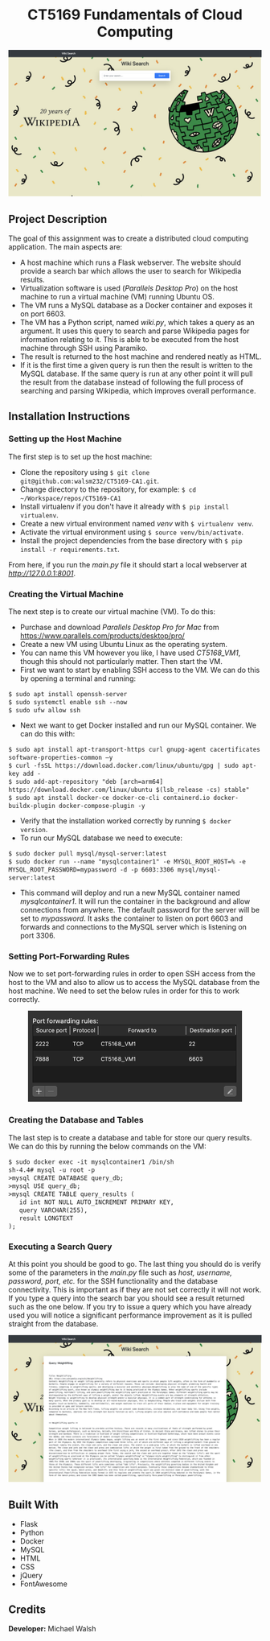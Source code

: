 <h1> <div align="center"> CT5169 Fundamentals of Cloud Computing  </div> </h1>

<div align="center"> <img src="static/home.png"> </div>

## Project Description
The goal of this assignment was to create a distributed cloud computing application. The main aspects are:
- A host machine which runs a Flask webserver. The website should provide a search bar which allows the user to search for Wikipedia results.
- Virtualization software is used (_Parallels Desktop Pro_) on the host machine to run a virtual machine (VM) running Ubuntu OS.
- The VM runs a MySQL database as a Docker container and exposes it on port 6603.
- The VM has a Python script, named _wiki.py_, which takes a query as an argument. It uses this query to search and parse Wikipedia pages for information relating to it. This is able to be executed from the host machine through SSH using Paramiko.
- The result is returned to the host machine and rendered neatly as HTML.
- If it is the first time a given query is run then the result is written to the MySQL database. If the same query is run at any other point it will pull the result from the database instead of following the full process of searching and parsing Wikipedia, which improves overall performance.


## Installation Instructions
### Setting up the Host Machine
The first step is to set up the host machine:
- Clone the repository using `$ git clone git@github.com:walsm232/CT5169-CA1.git`.
- Change directory to the repository, for example: `$ cd ~/Workspace/repos/CT5169-CA1`
- Install virtualenv if you don't have it already with `$ pip install virtualenv`.
- Create a new virtual environment named _venv_ with `$ virtualenv venv`.
- Activate the virtual environment using `$ source venv/bin/activate`.
- Install the project dependencies from the base directory with `$ pip install -r requirements.txt`.

From here, if you run the _main.py_ file it should start a local webserver at _http://127.0.0.1:8001_.


### Creating the Virtual Machine
The next step is to create our virtual machine (VM). To do this:
- Purchase and download _Parallels Desktop Pro for Mac_ from https://www.parallels.com/products/desktop/pro/
- Create a new VM using Ubuntu Linux as the operating system.
- You can name this VM however you like, I have used _CT5168_VM1_, though this should not particularly matter. Then start the VM.
- First we want to start by enabling SSH access to the VM. We can do this by opening a terminal and running:
```
$ sudo apt install openssh-server
$ sudo systemctl enable ssh --now
$ sudo ufw allow ssh
```
- Next we want to get Docker installed and run our MySQL container. We can do this with:
```
$ sudo apt install apt-transport-https curl gnupg-agent cacertificates software-properties-common –y
$ curl -fsSL https://download.docker.com/linux/ubuntu/gpg | sudo apt-key add -
$ sudo add-apt-repository "deb [arch=arm64] https://download.docker.com/linux/ubuntu $(lsb_release -cs) stable"
$ sudo apt install docker-ce docker-ce-cli containerd.io docker-buildx-plugin docker-compose-plugin -y
```
- Verify that the installation worked correctly by running `$ docker version`.
- To run our MySQL database we need to execute:
```
$ sudo docker pull mysql/mysql-server:latest
$ sudo docker run --name "mysqlcontainer1" -e MYSQL_ROOT_HOST=% -e MYSQL_ROOT_PASSWORD=mypassword -d -p 6603:3306 mysql/mysql-server:latest
```
- This command will deploy and run a new MySQL container named _mysqlcontainer1_. It will run the container in the background and allow connections from anywhere. The default password for the server will be set to _mypassword_. It asks the container to listen on port 6603 and forwards and connections to the MySQL server which is listening on port 3306.


### Setting Port-Forwarding Rules
Now we to set port-forwarding rules in order to open SSH access from the host to the VM and also to allow us to access the MySQL database from the host machine. We need to set the below rules in order for this to work correctly.

<div align="center"> <img src="static/port-forwarding.png"> </div>


### Creating the Database and Tables
The last step is to create a database and table for store our query results. We can do this by running the below commands on the VM:
```
$ sudo docker exec -it mysqlcontainer1 /bin/sh
sh-4.4# mysql -u root -p
>mysql CREATE DATABASE query_db;
>mysql USE query_db;
>mysql CREATE TABLE query_results (
   id int NOT NULL AUTO_INCREMENT PRIMARY KEY,
   query VARCHAR(255),
   result LONGTEXT
);
```

### Executing a Search Query
At this point you should be good to go. The last thing you should do is verify some of the parameters in the _main.py_ file such as _host, username, password, port, etc._ for the SSH functionality and the database connectivity. This is important as if they are not set correctly it will not work. If you type a query into the search bar you should see a result returned such as the one below. If you try to issue a query which you have already used you will notice a significant performance improvement as it is pulled straight from the database.

<div align="center"> <img src="static/search.png"> </div>


## Built With
- Flask
- Python
- Docker
- MySQL
- HTML
- CSS
- jQuery
- FontAwesome

## Credits
**Developer:** Michael Walsh  
